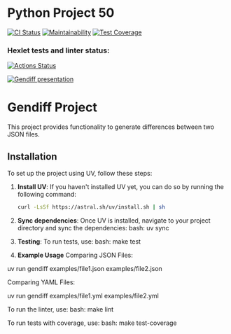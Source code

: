# Python Project 50

[![CI Status](https://github.com/skaym00t/python-project-50/actions/workflows/pyci.yml/badge.svg)](https://github.com/skaym00t/python-project-50/actions)
[![Maintainability](https://api.codeclimate.com/v1/badges/d50f2fac7a7c884e161a/maintainability)](https://codeclimate.com/github/skaym00t/python-project-50/maintainability)
[![Test Coverage](https://api.codeclimate.com/v1/badges/d50f2fac7a7c884e161a/test_coverage)](https://codeclimate.com/github/skaym00t/python-project-50/test_coverage)


### Hexlet tests and linter status:
[![Actions Status](https://github.com/skaym00t/python-project-50/actions/workflows/hexlet-check.yml/badge.svg)](https://github.com/skaym00t/python-project-50/actions)

[![Gendiff presentation](https://asciinema.org/a/4wzy3byzqqrNF7BSIU32xHPka.svg)](https://asciinema.org/a/4wzy3byzqqrNF7BSIU32xHPka)

# Gendiff Project

This project provides functionality to generate differences between two JSON files.

## Installation

To set up the project using UV, follow these steps:

1. **Install UV**:
   If you haven't installed UV yet, you can do so by running the following command:
   ```bash
   curl -LsSf https://astral.sh/uv/install.sh | sh

2. **Sync dependencies**:
Once UV is installed, navigate to your project directory and sync the dependencies:
bash:
    uv sync

3. **Testing**:
To run tests, use:
bash:
    make test

4. **Example Usage**
Comparing JSON Files:

uv run gendiff examples/file1.json examples/file2.json

Comparing YAML Files:

uv run gendiff examples/file1.yml examples/file2.yml

To run the linter, use:
bash:
    make lint

To run tests with coverage, use:
bash:
    make test-coverage

